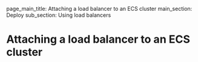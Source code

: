 page_main_title: Attaching a load balancer to an ECS cluster
main_section: Deploy
sub_section: Using load balancers

# Attaching a load balancer to an ECS cluster
